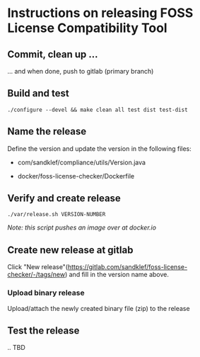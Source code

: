# Instructions on releasing FOSS License Compatibility Tool

## Commit, clean up ...

... and when done, push to gitlab (primary branch)

## Build and test

```
./configure --devel && make clean all test dist test-dist
```

## Name the release

Define the version and update the version in the following files:

* com/sandklef/compliance/utils/Version.java

* docker/foss-license-checker/Dockerfile

## Verify and create release

```
./var/release.sh VERSION-NUMBER
```

*Note: this script pushes an image over at docker.io*

## Create new release at gitlab

Click "New release"(https://gitlab.com/sandklef/foss-license-checker/-/tags/new) and fill in the version name above.

### Upload binary release

Upload/attach the newly created binary file (zip) to the release

## Test the release

.. TBD